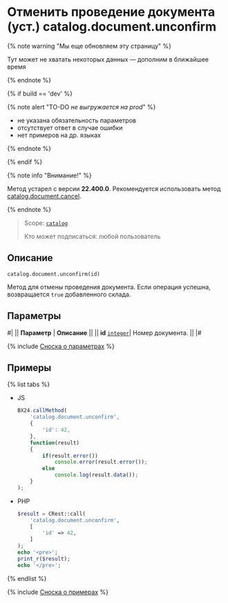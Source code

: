 # Отменить проведение документа (уст.) catalog.document.unconfirm

{% note warning "Мы еще обновляем эту страницу" %}

Тут может не хватать некоторых данных — дополним в ближайшее время

{% endnote %}

{% if build == 'dev' %}

{% note alert "TO-DO _не выгружается на prod_" %}

- не указана обязательность параметров
- отсутствует ответ в случае ошибки
- нет примеров на др. языках
  
{% endnote %}

{% endif %}

{% note info "Внимание!" %}

Метод устарел с версии **22.400.0**. Рекомендуется использовать метод [catalog.document.cancel](./catalog-document-cancel.md).

{% endnote %}

> Scope: [`catalog`](../../scopes/permissions.md)
>
> Кто может подписаться: любой пользователь

## Описание

```http
catalog.document.unconfirm(id)
```

Метод для отмены проведения документа.
Если операция успешна, возвращается `true` добавленного склада.

## Параметры

#|
|| **Параметр** | **Описание** ||
|| **id**
[`integer`](../../data-types.md)| Номер документа. ||
|#

{% include [Сноска о параметрах](../../../_includes/required.md) %}

## Примеры

{% list tabs %}

- JS
  
    ```js
    BX24.callMethod(
        'catalog.document.unconfirm',
        {
            'id': 42,
        },
        function(result)
        {
            if(result.error())
                console.error(result.error());
            else
                console.log(result.data());
        }
    );
    ```

- PHP
  
    ```php
    $result = CRest::call(
        'catalog.document.unconfirm',
        [
            'id' => 42,
        ]
    );
    echo '<pre>';
    print_r($result);
    echo '</pre>';
    ```

{% endlist %}

{% include [Сноска о примерах](../../../_includes/examples.md) %}